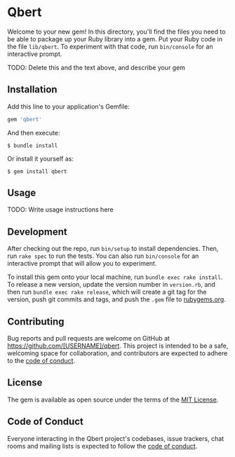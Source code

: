 # Qbert

Welcome to your new gem! In this directory, you'll find the files you need to be able to package up your Ruby library into a gem. Put your Ruby code in the file `lib/qbert`. To experiment with that code, run `bin/console` for an interactive prompt.

TODO: Delete this and the text above, and describe your gem

## Installation

Add this line to your application's Gemfile:

```ruby
gem 'qbert'
```

And then execute:

    $ bundle install

Or install it yourself as:

    $ gem install qbert

## Usage

TODO: Write usage instructions here

## Development

After checking out the repo, run `bin/setup` to install dependencies. Then, run `rake spec` to run the tests. You can also run `bin/console` for an interactive prompt that will allow you to experiment.

To install this gem onto your local machine, run `bundle exec rake install`. To release a new version, update the version number in `version.rb`, and then run `bundle exec rake release`, which will create a git tag for the version, push git commits and tags, and push the `.gem` file to [rubygems.org](https://rubygems.org).

## Contributing

Bug reports and pull requests are welcome on GitHub at https://github.com/[USERNAME]/qbert. This project is intended to be a safe, welcoming space for collaboration, and contributors are expected to adhere to the [code of conduct](https://github.com/[USERNAME]/qbert/blob/master/CODE_OF_CONDUCT.md).


## License

The gem is available as open source under the terms of the [MIT License](https://opensource.org/licenses/MIT).

## Code of Conduct

Everyone interacting in the Qbert project's codebases, issue trackers, chat rooms and mailing lists is expected to follow the [code of conduct](https://github.com/[USERNAME]/qbert/blob/master/CODE_OF_CONDUCT.md).
